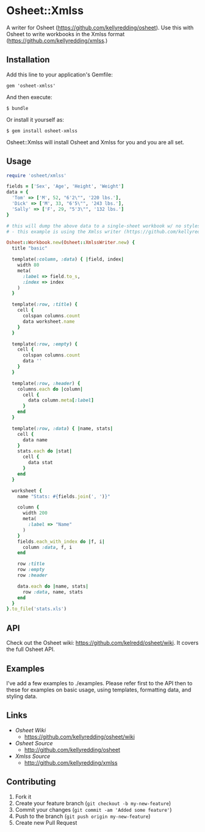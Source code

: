 # Osheet::Xmlss

A writer for Osheet (https://github.com/kellyredding/osheet).  Use this with Osheet to write workbooks in the Xmlss format (https://github.com/kellyredding/xmlss.)

## Installation

Add this line to your application's Gemfile:

    gem 'osheet-xmlss'

And then execute:

    $ bundle

Or install it yourself as:

    $ gem install osheet-xmlss

Osheet::Xmlss will install Osheet and Xmlss for you and you are all set.

## Usage

```ruby
require 'osheet/xmlss'

fields = ['Sex', 'Age', 'Height', 'Weight']
data = {
  'Tom' => ['M', 52, "6'2\"", '220 lbs.'],
  'Dick' => ['M', 33, "6'5\"", '243 lbs.'],
  'Sally' => ['F', 29, "5'3\"", '132 lbs.']
}

# this will dump the above data to a single-sheet workbook w/ no styles
# - this example is using the Xmlss writer (https://github.com/kellyredding/xmlss)

Osheet::Workbook.new(Osheet::XmlssWriter.new) {
  title "basic"

  template(:column, :data) { |field, index|
    width 80
    meta(
      :label => field.to_s,
      :index => index
    )
  }

  template(:row, :title) {
    cell {
      colspan columns.count
      data worksheet.name
    }
  }

  template(:row, :empty) {
    cell {
      colspan columns.count
      data ''
    }
  }

  template(:row, :header) {
    columns.each do |column|
      cell {
        data column.meta[:label]
      }
    end
  }

  template(:row, :data) { |name, stats|
    cell {
      data name
    }
    stats.each do |stat|
      cell {
        data stat
      }
    end
  }

  worksheet {
    name "Stats: #{fields.join(', ')}"

    column {
      width 200
      meta(
        :label => "Name"
      )
    }
    fields.each_with_index do |f, i|
      column :data, f, i
    end

    row :title
    row :empty
    row :header

    data.each do |name, stats|
      row :data, name, stats
    end
  }
}.to_file('stats.xls')
```

## API

Check out the Osheet wiki: https://github.com/kelredd/osheet/wiki.  It covers the full Osheet API.

## Examples

I've add a few examples to ./examples.  Please refer first to the API then to these for examples on basic usage, using templates, formatting data, and styling data.

## Links

* *Osheet Wiki*
  - https://github.com/kellyredding/osheet/wiki
* *Osheet Source*
  - http://github.com/kellyredding/osheet
* *Xmlss Source*
  - http://github.com/kellyredding/xmlss

## Contributing

1. Fork it
2. Create your feature branch (`git checkout -b my-new-feature`)
3. Commit your changes (`git commit -am 'Added some feature'`)
4. Push to the branch (`git push origin my-new-feature`)
5. Create new Pull Request
